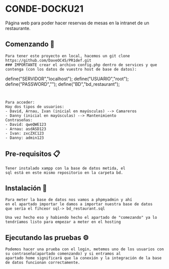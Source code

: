 # CONDE-DOCKU21
Página web para poder hacer reservas de mesas en la intranet de un restaurante.

## Comenzando 🚀
```
Para tener este proyecto en local, hacemos un git clone https://github.com/DaveOC45/PR1def.git
### IMPORTANTE crear el archivo config.php dentro de services y que contenga (con los datos de vuestro host de base de datos):

```
 define("SERVIDOR","localhost");
 define("USUARIO","root");
 define("PASSWORD","");
 define("BD","bd_restaurant");
```


Para acceder:
Hay dos tipos de usuarios:
- David, Arnau, Ivan (inicial en mayúsculas) --> Camareros
- Danny (inicial en mayúsculas) --> Mantenimiento
Contraseñas:
- David: qweQWE123
- Arnau: asdASD123
- Ivan: zxcZXC123
- Danny: admin123
```
## Pre-requisitos 📋
```
Tener instalado xampp con la base de datos metida, el 
sql está en este mismo repositorio en la carpeta bd.
```
## Instalación 🔧
```
Para meter la base de datos nos vamos a phpmyadmin y ahí 
en el apartado importar le damos a importar nuestra base de datos
que sería el fihceor sql-> bd_restaurant.sql

Una vez hecho eso y habiendo hecho el apartado de "comezando" ya lo tendríamos listo para empezar a meter en el hosting
```

## Ejecutando las pruebas ⚙️
```
Podemos hacer una prueba con el login, metemos uno de los usuarios con su contraseña(apartado comenzando) y si entramos al
apartado home significará que la conexión y la integración de la base de datos funcionan correctamente.
```
